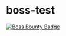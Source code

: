 # boss-test

[![Boss Bounty Badge](https://img.shields.io/endpoint.svg?url=https://api.boss.dev/badge/enabled/jannainm/boss-test&style=flat)](https://www.boss.dev/issues/repo/jannainm/boss-test)
